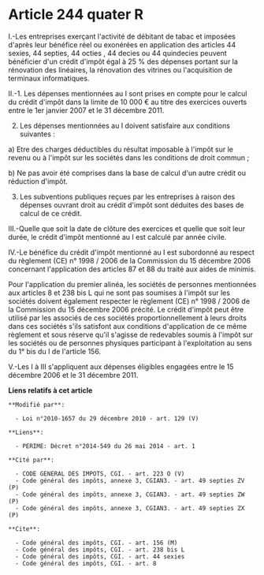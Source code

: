 # Article 244 quater R

I.-Les entreprises exerçant l'activité de débitant de tabac et imposées d'après leur bénéfice réel ou exonérées en
application des articles 44 sexies, 44 septies, 44 octies , 44 decies ou 44 quindecies peuvent bénéficier d'un crédit d'impôt
égal à 25 % des dépenses portant sur la rénovation des linéaires, la rénovation des vitrines ou l'acquisition de terminaux
informatiques. 

II.-1. Les dépenses mentionnées au I sont prises en compte pour le calcul du crédit d'impôt dans la limite de 10 000 € au
titre des exercices ouverts entre le 1er janvier 2007 et le 31 décembre 2011. 

2. Les dépenses mentionnées au I doivent satisfaire aux conditions suivantes : 

a) Etre des charges déductibles du résultat imposable à l'impôt sur le revenu ou à l'impôt sur les sociétés dans les
conditions de droit commun ; 

b) Ne pas avoir été comprises dans la base de calcul d'un autre crédit ou réduction d'impôt. 

3. Les subventions publiques reçues par les entreprises à raison des dépenses ouvrant droit au crédit d'impôt sont déduites
des bases de calcul de ce crédit. 

III.-Quelle que soit la date de clôture des exercices et quelle que soit leur durée, le crédit d'impôt mentionné au I est
calculé par année civile. 

IV.-Le bénéfice du crédit d'impôt mentionné au I est subordonné au respect du règlement (CE) n° 1998 / 2006 de la Commission
du 15 décembre 2006 concernant l'application des articles 87 et 88 du traité aux aides de minimis. 

Pour l'application du premier alinéa, les sociétés de personnes mentionnées aux articles 8 et 238 bis L qui ne sont pas
soumises à l'impôt sur les sociétés doivent également respecter le règlement (CE) n° 1998 / 2006 de la Commission du 15
décembre 2006 précité. Le crédit d'impôt peut être utilisé par les associés de ces sociétés proportionnellement à leurs
droits dans ces sociétés s'ils satisfont aux conditions d'application de ce même règlement et sous réserve qu'il s'agisse de
redevables soumis à l'impôt sur les sociétés ou de personnes physiques participant à l'exploitation au sens du 1° bis du I de
l'article 156. 

V.-Les I à III s'appliquent aux dépenses éligibles engagées entre le 15 décembre 2006 et le 31 décembre 2011.

**Liens relatifs à cet article**

	**Modifié par**:

	  - Loi n°2010-1657 du 29 décembre 2010 - art. 129 (V)

	**Liens**:

	  - PERIME: Décret n°2014-549 du 26 mai 2014 - art. 1

	**Cité par**:

	  - CODE GENERAL DES IMPOTS, CGI. - art. 223 O (V)
	  - Code général des impôts, annexe 3, CGIAN3. - art. 49 septies ZV (P)
	  - Code général des impôts, annexe 3, CGIAN3. - art. 49 septies ZW (P)
	  - Code général des impôts, annexe 3, CGIAN3. - art. 49 septies ZX (P)

	**Cite**:

	  - Code général des impôts, CGI. - art. 156 (M)
	  - Code général des impôts, CGI. - art. 238 bis L
	  - Code général des impôts, CGI. - art. 44 sexies
	  - Code général des impôts, CGI. - art. 8
